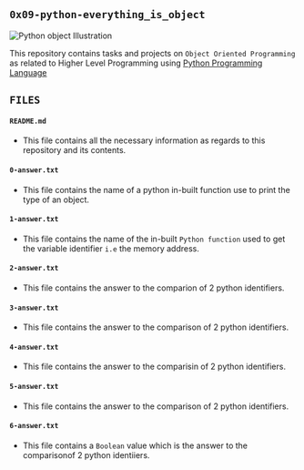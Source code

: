 ## `0x09-python-everything_is_object`

![Python object Illustration](https://datagy.io/wp-content/uploads/2022/01/09-Python-Object-Oriented-Programming-OOP-for-Data-Science-Cover-Image.png)

This repository contains tasks and projects on `Object Oriented Programming` as related to Higher Level Programming using [Python Programming Language](https://en.wikipedia.org/wiki/Python_(programming_language))

## `FILES`

#### `README.md`
  - This file contains all the necessary information as regards to this repository and its contents.

#### `0-answer.txt`
  - This file contains the name of a python in-built function use to print the type of an object.

#### `1-answer.txt`
  - This file contains the name of the in-built `Python function` used to get the variable identifier `i.e` the memory address.

#### `2-answer.txt`
  - This file contains the answer to the comparion of 2 python identifiers.

#### `3-answer.txt`
  - This file contains the answer to the comparison of 2 python identifiers.

#### `4-answer.txt`
  - This file contains the answer to the comparisin of 2 python identifiers.

#### `5-answer.txt`
  - This file contains the answer to the comparison of 2 python identifiers.

#### `6-answer.txt`
  - This file contains a `Boolean` value which is the answer to the comparisonof 2 python identiiers.
